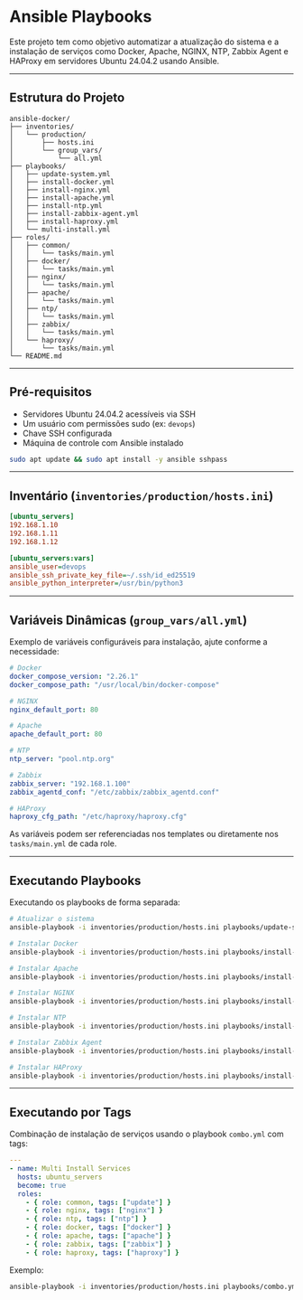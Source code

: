 
# Ansible Playbooks

Este projeto tem como objetivo automatizar a atualização do sistema e a instalação de serviços como Docker, Apache, NGINX, NTP, Zabbix Agent e HAProxy em servidores Ubuntu 24.04.2 usando Ansible.

---

## Estrutura do Projeto

```
ansible-docker/
├── inventories/
│   └── production/
│       ├── hosts.ini
│       └── group_vars/
│           └── all.yml
├── playbooks/
│   ├── update-system.yml
│   ├── install-docker.yml
│   ├── install-nginx.yml
│   ├── install-apache.yml
│   ├── install-ntp.yml
│   ├── install-zabbix-agent.yml
│   ├── install-haproxy.yml
│   └── multi-install.yml
├── roles/
│   ├── common/
│   │   └── tasks/main.yml
│   ├── docker/
│   │   └── tasks/main.yml
│   ├── nginx/
│   │   └── tasks/main.yml
│   ├── apache/
│   │   └── tasks/main.yml
│   ├── ntp/
│   │   └── tasks/main.yml
│   ├── zabbix/
│   │   └── tasks/main.yml
│   └── haproxy/
│       └── tasks/main.yml
└── README.md
```

---

## Pré-requisitos

- Servidores Ubuntu 24.04.2 acessíveis via SSH
- Um usuário com permissões sudo (ex: `devops`)
- Chave SSH configurada
- Máquina de controle com Ansible instalado

```bash
sudo apt update && sudo apt install -y ansible sshpass
```

---

## Inventário (`inventories/production/hosts.ini`)

```ini
[ubuntu_servers]
192.168.1.10
192.168.1.11
192.168.1.12

[ubuntu_servers:vars]
ansible_user=devops
ansible_ssh_private_key_file=~/.ssh/id_ed25519
ansible_python_interpreter=/usr/bin/python3
```

---

## Variáveis Dinâmicas (`group_vars/all.yml`)

Exemplo de variáveis configuráveis para instalação, ajute conforme a necessidade:

```yaml
# Docker
docker_compose_version: "2.26.1"
docker_compose_path: "/usr/local/bin/docker-compose"

# NGINX
nginx_default_port: 80

# Apache
apache_default_port: 80

# NTP
ntp_server: "pool.ntp.org"

# Zabbix
zabbix_server: "192.168.1.100"
zabbix_agentd_conf: "/etc/zabbix/zabbix_agentd.conf"

# HAProxy
haproxy_cfg_path: "/etc/haproxy/haproxy.cfg"
```

As variáveis podem ser referenciadas nos templates ou diretamente nos `tasks/main.yml` de cada role.

---

## Executando Playbooks

Executando os playbooks de forma separada:

```bash
# Atualizar o sistema
ansible-playbook -i inventories/production/hosts.ini playbooks/update-system.yml

# Instalar Docker
ansible-playbook -i inventories/production/hosts.ini playbooks/install-docker.yml

# Instalar Apache
ansible-playbook -i inventories/production/hosts.ini playbooks/install-apache.yml

# Instalar NGINX
ansible-playbook -i inventories/production/hosts.ini playbooks/install-nginx.yml

# Instalar NTP
ansible-playbook -i inventories/production/hosts.ini playbooks/install-ntp.yml

# Instalar Zabbix Agent
ansible-playbook -i inventories/production/hosts.ini playbooks/install-zabbix-agent.yml

# Instalar HAProxy
ansible-playbook -i inventories/production/hosts.ini playbooks/install-haproxy.yml
```

---

## Executando por Tags

Combinação de instalação de serviços usando o playbook `combo.yml` com tags:

```yaml
---
- name: Multi Install Services
  hosts: ubuntu_servers
  become: true
  roles:
    - { role: common, tags: ["update"] }
    - { role: nginx, tags: ["nginx"] }
    - { role: ntp, tags: ["ntp"] }
    - { role: docker, tags: ["docker"] }
    - { role: apache, tags: ["apache"] }
    - { role: zabbix, tags: ["zabbix"] }
    - { role: haproxy, tags: ["haproxy"] }
```

Exemplo:

```bash
ansible-playbook -i inventories/production/hosts.ini playbooks/combo.yml --tags "update,nginx,ntp"
```
